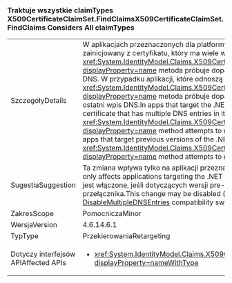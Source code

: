 ### <a name="x509certificateclaimsetfindclaims-considers-all-claimtypes"></a><span data-ttu-id="62ae1-101">Traktuje wszystkie claimTypes X509CertificateClaimSet.FindClaims</span><span class="sxs-lookup"><span data-stu-id="62ae1-101">X509CertificateClaimSet.FindClaims Considers All claimTypes</span></span>

|   |   |
|---|---|
|<span data-ttu-id="62ae1-102">Szczegóły</span><span class="sxs-lookup"><span data-stu-id="62ae1-102">Details</span></span>|<span data-ttu-id="62ae1-103">W aplikacjach przeznaczonych dla platformy .NET Framework 4.6.1, jeśli X509 zestaw oświadczeń jest zainicjowany z certyfikatu, który ma wiele wpisów DNS w polu sieci SAN <xref:System.IdentityModel.Claims.X509CertificateClaimSet.FindClaims(System.String,System.String)?displayProperty=name> metoda próbuje dopasować argumentu typu oświadczenia z wszystkie wpisy DNS. W przypadku aplikacji, które odnoszą się do poprzednich wersji programu .NET Framework <xref:System.IdentityModel.Claims.X509CertificateClaimSet.FindClaims(System.String,System.String)?displayProperty=name> metoda próbuje dopasować argumentu typu oświadczenia tylko w przypadku ostatni wpis DNS.</span><span class="sxs-lookup"><span data-stu-id="62ae1-103">In apps that target the .NET Framework 4.6.1, if an X509 claim set is initialized from a certificate that has multiple DNS entries in its SAN field, the <xref:System.IdentityModel.Claims.X509CertificateClaimSet.FindClaims(System.String,System.String)?displayProperty=name> method attempts to match the claimType argument with all the DNS entries.For apps that target previous versions of the .NET Framework, the <xref:System.IdentityModel.Claims.X509CertificateClaimSet.FindClaims(System.String,System.String)?displayProperty=name> method attempts to match the claimType argument only with the last DNS entry.</span></span>|
|<span data-ttu-id="62ae1-104">Sugestia</span><span class="sxs-lookup"><span data-stu-id="62ae1-104">Suggestion</span></span>|<span data-ttu-id="62ae1-105">Ta zmiana wpływa tylko na aplikacji przeznaczonych dla platformy .NET Framework 4.6.1.</span><span class="sxs-lookup"><span data-stu-id="62ae1-105">This change only affects applications targeting the .NET Framework 4.6.1.</span></span> <span data-ttu-id="62ae1-106">Ta zmiana może być wyłączone (lub nie jest włączone, jeśli dotyczących wersji pre-4.6.1) z [DisableMultipleDNSEntries](~/docs/framework/migration-guide/mitigation-x509certificateclaimset-findclaims-method.md#mitigation) zgodności przełącznika.</span><span class="sxs-lookup"><span data-stu-id="62ae1-106">This change may be disabled (or enabled if targetting pre-4.6.1) with the [DisableMultipleDNSEntries](~/docs/framework/migration-guide/mitigation-x509certificateclaimset-findclaims-method.md#mitigation) compatibility switch.</span></span>|
|<span data-ttu-id="62ae1-107">Zakres</span><span class="sxs-lookup"><span data-stu-id="62ae1-107">Scope</span></span>|<span data-ttu-id="62ae1-108">Pomocnicza</span><span class="sxs-lookup"><span data-stu-id="62ae1-108">Minor</span></span>|
|<span data-ttu-id="62ae1-109">Wersja</span><span class="sxs-lookup"><span data-stu-id="62ae1-109">Version</span></span>|<span data-ttu-id="62ae1-110">4.6.1</span><span class="sxs-lookup"><span data-stu-id="62ae1-110">4.6.1</span></span>|
|<span data-ttu-id="62ae1-111">Typ</span><span class="sxs-lookup"><span data-stu-id="62ae1-111">Type</span></span>|<span data-ttu-id="62ae1-112">Przekierowania</span><span class="sxs-lookup"><span data-stu-id="62ae1-112">Retargeting</span></span>|
|<span data-ttu-id="62ae1-113">Dotyczy interfejsów API</span><span class="sxs-lookup"><span data-stu-id="62ae1-113">Affected APIs</span></span>|<ul><li><xref:System.IdentityModel.Claims.X509CertificateClaimSet.FindClaims(System.String,System.String)?displayProperty=nameWithType></li></ul>|

